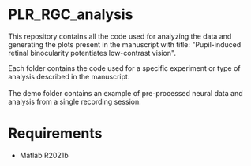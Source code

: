 # PLR_RGC_analysis

This repository contains all the code used for analyzing the data and generating the plots present in the manuscript with title: 
"Pupil-induced retinal binocularity potentiates low-contrast vision". 

Each folder contains the code used for a specific experiment or type of analysis described in the manuscript.\
\
The demo folder contains an example of pre-processed neural data and analysis from a single recording session.

# Requirements
-  Matlab R2021b 


